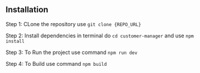 ## Installation

Step 1: CLone the repository
 use  `git clone {REPO_URL}`

Step 2: Install dependencies
in terminal do `cd customer-manager`
and use `npm install`


Step 3: To Run the project use command `npm run dev`


Step 4: To Build use command `npm build`
